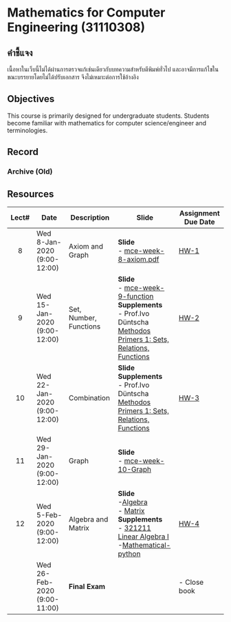 #  Mathematics for Computer Engineering (31110308)
## คำชี้แจง
เนื้อหาในเว็บนี้ไม่ได้ผ่านการตรวจแก้เช่นเดียวกับบทความสำหรับตีพิมพ์ทั่วไป และอาจมีการแก้ไขในขณะบรรยายโดยไม่ได้ปรับเอกสาร จึงไม่เหมาะต่อการใช้อ้างอิง

## Objectives

This course is primarily designed for undergraduate students. Students become familiar with mathematics for computer science/engineer  and terminologies.

## Record

### Archive (Old)

## Resources

| Lect# | Date | Description  |Slide| Assignment Due Date |
|:-----:|------|-------------|----|---------------------|
|  8 |Wed 8-Jan-2020 (9:00-12:00)| Axiom and Graph | **Slide** <br> - [mce-week-8-axiom.pdf](https://drive.google.com/file/d/1LpFWhgeqfGXi5wLF-tuQareHsDmO-ND_/view?usp=sharing)  | [HW-1](https://elab.cpek6.com)|
|  9 |Wed 15-Jan-2020 (9:00-12:00)| Set, Number, Functions | **Slide** <br> - [mce-week-9-function](https://drive.google.com/file/d/1T-R_ciDDUDCgRFeWf2NN-ofZRkPNEUDs/view?usp=sharing)<br> **Supplements** <br> - Prof.Ivo Düntscha [Methodos Primers 1: Sets, Relations, Functions](http://www.cosc.brocku.ca/~duentsch/archive/methprimer1.pdf) | [HW-2](https://elab.cpek6.com)|
|  10 |Wed 22-Jan-2020 (9:00-12:00)| Combination | **Slide** <br> **Supplements** <br> - Prof.Ivo Düntscha [Methodos Primers 1: Sets, Relations, Functions](http://www.cosc.brocku.ca/~duentsch/archive/methprimer1.pdf) | [HW-3](https://elab.cpek6.com)|
|  11 |Wed 29-Jan-2020 (9:00-12:00)|Graph | **Slide** <br> - [mce-week-10-Graph](https://drive.google.com/file/d/1LrmvM8dWZiAf_zo-udU3aJ8IhtgiPJP9/view?usp=sharing) | |
|  12 |Wed 5-Feb-2020 (9:00-12:00)| Algebra and Matrix | **Slide** <br> -[Algebra](https://drive.google.com/file/d/1FFdaEoV0hL-57fyia3AwUyeehILpxsOP/view?usp=sharing) <br> - [Matrix](https://drive.google.com/file/d/1jyLUlL0KRvzYb-ufjCCQZi5jySuJbwkV/view?usp=sharing)<br> **Supplements** <br> - [321211 Linear Algebra I](https://home.kku.ac.th/wattou/teaching/321211.html) <br>-[Mathematical-python](https://github.com/patrickwalls/mathematical-python) | [HW-4](https://elab.cpek6.com)|
|   |Wed 26-Feb-2020 (9:00-11:00)| **Final Exam** |  | - Close book |
